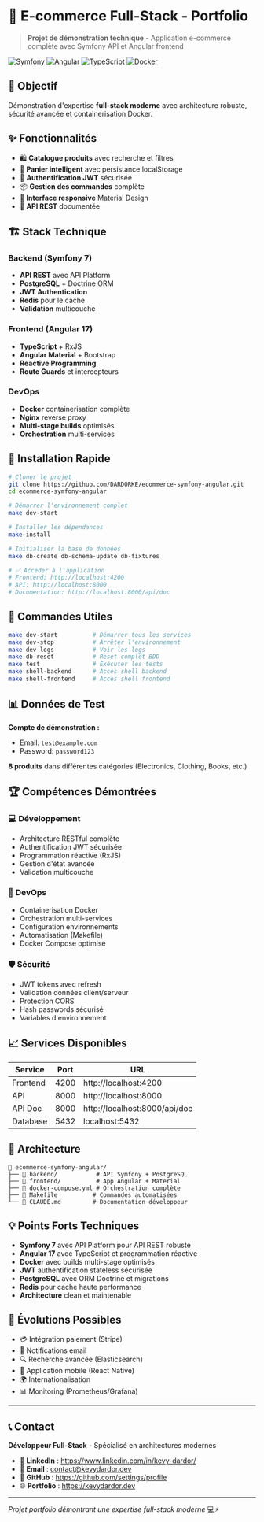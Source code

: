 # 🛒 E-commerce Full-Stack - Portfolio

> **Projet de démonstration technique** - Application e-commerce complète avec Symfony API et Angular frontend

[![Symfony](https://img.shields.io/badge/Symfony-7.0-000000?style=flat&logo=symfony)](https://symfony.com)
[![Angular](https://img.shields.io/badge/Angular-17-DD0031?style=flat&logo=angular)](https://angular.io)
[![TypeScript](https://img.shields.io/badge/TypeScript-5.2-3178C6?style=flat&logo=typescript)](https://www.typescriptlang.org)
[![Docker](https://img.shields.io/badge/Docker-20.10-2496ED?style=flat&logo=docker)](https://www.docker.com)

## 🎯 Objectif

Démonstration d'expertise **full-stack moderne** avec architecture robuste, sécurité avancée et containerisation Docker.

## ✨ Fonctionnalités

- 🛍️ **Catalogue produits** avec recherche et filtres
- 🛒 **Panier intelligent** avec persistance localStorage
- 🔐 **Authentification JWT** sécurisée
- 📦 **Gestion des commandes** complète
- 📱 **Interface responsive** Material Design
- 🔧 **API REST** documentée

## 🏗️ Stack Technique

### Backend (Symfony 7)
- **API REST** avec API Platform
- **PostgreSQL** + Doctrine ORM
- **JWT Authentication** 
- **Redis** pour le cache
- **Validation** multicouche

### Frontend (Angular 17)
- **TypeScript** + RxJS
- **Angular Material** + Bootstrap
- **Reactive Programming**
- **Route Guards** et intercepteurs

### DevOps
- **Docker** containerisation complète
- **Nginx** reverse proxy
- **Multi-stage builds** optimisés
- **Orchestration** multi-services

## 🚀 Installation Rapide

```bash
# Cloner le projet
git clone https://github.com/DARDORKE/ecommerce-symfony-angular.git
cd ecommerce-symfony-angular

# Démarrer l'environnement complet
make dev-start

# Installer les dépendances
make install

# Initialiser la base de données
make db-create db-schema-update db-fixtures

# ✅ Accéder à l'application
# Frontend: http://localhost:4200
# API: http://localhost:8000
# Documentation: http://localhost:8000/api/doc
```

## 🔧 Commandes Utiles

```bash
make dev-start          # Démarrer tous les services
make dev-stop           # Arrêter l'environnement
make dev-logs           # Voir les logs
make db-reset           # Reset complet BDD
make test               # Exécuter les tests
make shell-backend      # Accès shell backend
make shell-frontend     # Accès shell frontend
```

## 📊 Données de Test

**Compte de démonstration :**
- Email: `test@example.com`
- Password: `password123`

**8 produits** dans différentes catégories (Electronics, Clothing, Books, etc.)

## 🏆 Compétences Démontrées

### 💻 **Développement**
- Architecture RESTful complète
- Authentification JWT sécurisée
- Programmation réactive (RxJS)
- Gestion d'état avancée
- Validation multicouche

### 🔧 **DevOps**
- Containerisation Docker
- Orchestration multi-services
- Configuration environnements
- Automatisation (Makefile)
- Docker Compose optimisé

### 🛡️ **Sécurité**
- JWT tokens avec refresh
- Validation données client/serveur
- Protection CORS
- Hash passwords sécurisé
- Variables d'environnement

## 📈 Services Disponibles

| Service | Port | URL |
|---------|------|-----|
| Frontend | 4200 | http://localhost:4200 |
| API | 8000 | http://localhost:8000 |
| API Doc | 8000 | http://localhost:8000/api/doc |
| Database | 5432 | localhost:5432 |

## 🎯 Architecture

```
📁 ecommerce-symfony-angular/
├── 🚀 backend/           # API Symfony + PostgreSQL
├── 🎨 frontend/          # App Angular + Material
├── 🐳 docker-compose.yml # Orchestration complète
├── 📜 Makefile          # Commandes automatisées
└── 📖 CLAUDE.md         # Documentation développeur
```

## 💡 Points Forts Techniques

- **Symfony 7** avec API Platform pour API REST robuste
- **Angular 17** avec TypeScript et programmation réactive
- **Docker** avec builds multi-stage optimisés
- **JWT** authentification stateless sécurisée
- **PostgreSQL** avec ORM Doctrine et migrations
- **Redis** pour cache haute performance
- **Architecture** clean et maintenable

## 🚀 Évolutions Possibles

- 💳 Intégration paiement (Stripe)
- 📧 Notifications email
- 🔍 Recherche avancée (Elasticsearch)
- 📱 Application mobile (React Native)
- 🌍 Internationalisation
- 📊 Monitoring (Prometheus/Grafana)

---

## 📞 Contact

**Développeur Full-Stack** - Spécialisé en architectures modernes

- 💼 **LinkedIn** : https://www.linkedin.com/in/kevy-dardor/
- 📧 **Email** : contact@kevydardor.dev
- 🐙 **GitHub** : https://github.com/settings/profile
- 🌐 **Portfolio** : https://kevydardor.dev

---

*Projet portfolio démontrant une expertise full-stack moderne* 💻⚡
